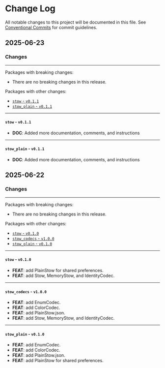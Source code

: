 # Change Log

All notable changes to this project will be documented in this file.
See [Conventional Commits](https://conventionalcommits.org) for commit guidelines.

## 2025-06-23

### Changes

---

Packages with breaking changes:

 - There are no breaking changes in this release.

Packages with other changes:

 - [`stow` - `v0.1.1`](#stow---v011)
 - [`stow_plain` - `v0.1.1`](#stow_plain---v011)

---

#### `stow` - `v0.1.1`

 - **DOC**: Added more documentation, comments, and instructions

---

#### `stow_plain` - `v0.1.1`

 - **DOC**: Added more documentation, comments, and instructions


## 2025-06-22

### Changes

---

Packages with breaking changes:

 - There are no breaking changes in this release.

Packages with other changes:

 - [`stow` - `v0.1.0`](#stow---v010)
 - [`stow_codecs` - `v1.0.0`](#stow_codecs---v100)
 - [`stow_plain` - `v0.1.0`](#stow_plain---v010)

---

#### `stow` - `v0.1.0`

 - **FEAT**: add PlainStow for shared preferences.
 - **FEAT**: add Stow, MemoryStow, and IdentityCodec.

---

#### `stow_codecs` - `v1.0.0`

 - **FEAT**: add EnumCodec.
 - **FEAT**: add ColorCodec.
 - **FEAT**: add PlainStow.json.
 - **FEAT**: add Stow, MemoryStow, and IdentityCodec.

---

#### `stow_plain` - `v0.1.0`

 - **FEAT**: add EnumCodec.
 - **FEAT**: add ColorCodec.
 - **FEAT**: add PlainStow.json.
 - **FEAT**: add PlainStow for shared preferences.
